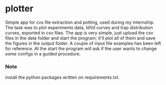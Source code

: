 # plotter
Simple app for cvs file extraction and potting, used during my internship. The task was to plot experiments data, IdVd curves and trap distribution curves, exported in csv files.
The app is very simple, just upload the csv files in the data folder and start the program; it'll plot all of them and save the figures in the output folder. A couple of input file examples has been left for reference. At the start the program will ask if the user wants to change some configs in a guided procedure.

### Note
install the python packages written on requirements.txt.
